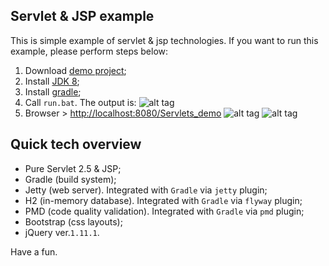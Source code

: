   
## Servlet & JSP example
This is simple example of servlet & jsp technologies.
If you want to run this example, please perform steps below:

1. Download [demo project](https://github.com/dgroup/Servlets_demo/archive/master.zip);
2. Install [JDK 8](http://www.oracle.com/technetwork/java/javase/downloads/jdk8-downloads-2133151.html);
2. Install [gradle](https://www.gradle.org/downloads); 
3. Call `run.bat`. The output is:
![alt tag](https://raw.github.com/dgroup/Servlets_demo/master/img/server_out.png)
4. Browser > [http://localhost:8080/Servlets_demo](http://localhost:8080/Servlets_demo)
![alt tag](https://raw.github.com/dgroup/Servlets_demo/master/img/screen_1.png)
![alt tag](https://raw.github.com/dgroup/Servlets_demo/master/img/screen_2.png)

## Quick tech overview
- Pure Servlet 2.5 & JSP;
- Gradle (build system);
- Jetty (web server). Integrated with `Gradle` via `jetty` plugin;
- H2 (in-memory database). Integrated with `Gradle` via `flyway` plugin;
- PMD (code quality validation). Integrated with `Gradle` via `pmd` plugin;
- Bootstrap (css layouts);
- jQuery ver.`1.11.1`. 

Have a fun.
